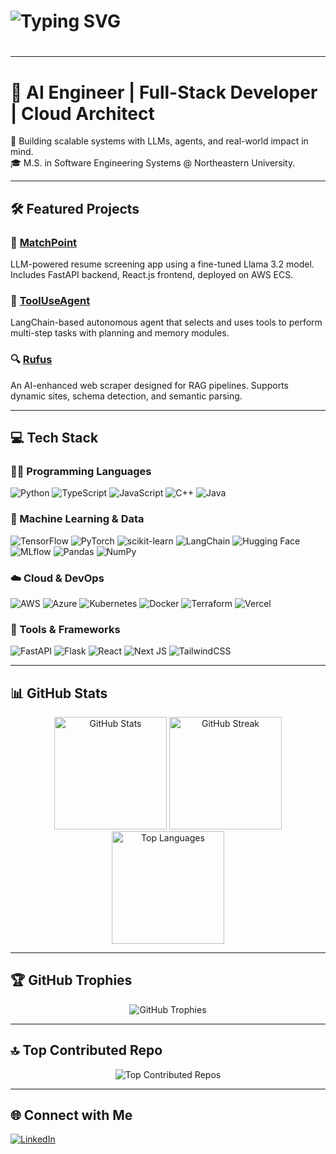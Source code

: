 # <p align="center">
#  <img src="https://readme-typing-svg.demolab.com?font=Fira+Code&weight=500&pause=1000&color=F97316&center=true&vCenter=true&width=1000&lines=Hi%2C+I'm+Dhairya+Gundechia;AI+Engineer+%7C+Full+Stack+Developer+%7C+Cloud+Native+Builder;LLMs+%7C+LangChain+%7C+FastAPI+%7C+AWS+%7C+React+%7C+TypeScript" alt="Typing SVG" />
# </p>

---

# 👋 AI Engineer | Full-Stack Developer | Cloud Architect  
🧠 Building scalable systems with LLMs, agents, and real-world impact in mind.  
🎓 M.S. in Software Engineering Systems @ Northeastern University.

---

## 🛠 Featured Projects

### 🚀 [MatchPoint](https://github.com/Thin-Equation/MatchPoint)
LLM-powered resume screening app using a fine-tuned Llama 3.2 model. Includes FastAPI backend, React.js frontend, deployed on AWS ECS.

### 🤖 [ToolUseAgent](https://github.com/Thin-Equation/ToolUseAgent)
LangChain-based autonomous agent that selects and uses tools to perform multi-step tasks with planning and memory modules.

### 🔍 [Rufus](https://github.com/Thin-Equation/Rufus)
An AI-enhanced web scraper designed for RAG pipelines. Supports dynamic sites, schema detection, and semantic parsing.

---

## 💻 Tech Stack

### 👨‍💻 Programming Languages
![Python](https://img.shields.io/badge/python-3670A0?style=for-the-badge&logo=python&logoColor=ffdd54)
![TypeScript](https://img.shields.io/badge/typescript-%23007ACC.svg?style=for-the-badge&logo=typescript&logoColor=white)
![JavaScript](https://img.shields.io/badge/javascript-%23323330.svg?style=for-the-badge&logo=javascript&logoColor=%23F7DF1E)
![C++](https://img.shields.io/badge/c++-%2300599C.svg?style=for-the-badge&logo=c%2B%2B&logoColor=white)
![Java](https://img.shields.io/badge/java-%23ED8B00.svg?style=for-the-badge&logo=openjdk&logoColor=white)

### 🧠 Machine Learning & Data
![TensorFlow](https://img.shields.io/badge/TensorFlow-%23FF6F00.svg?style=for-the-badge&logo=TensorFlow&logoColor=white)
![PyTorch](https://img.shields.io/badge/PyTorch-%23EE4C2C.svg?style=for-the-badge&logo=PyTorch&logoColor=white)
![scikit-learn](https://img.shields.io/badge/scikit--learn-%23F7931E.svg?style=for-the-badge&logo=scikit-learn&logoColor=white)
![LangChain](https://img.shields.io/badge/LangChain-000000?style=for-the-badge)
![Hugging Face](https://img.shields.io/badge/huggingface-%23FFD21F.svg?style=for-the-badge&logo=huggingface&logoColor=black)
![MLflow](https://img.shields.io/badge/mlflow-%23d9ead3.svg?style=for-the-badge&logo=numpy&logoColor=blue)
![Pandas](https://img.shields.io/badge/pandas-%23150458.svg?style=for-the-badge&logo=pandas&logoColor=white)
![NumPy](https://img.shields.io/badge/numpy-%23013243.svg?style=for-the-badge&logo=numpy&logoColor=white)

### ☁️ Cloud & DevOps
![AWS](https://img.shields.io/badge/AWS-%23FF9900.svg?style=for-the-badge&logo=amazon-aws&logoColor=white)
![Azure](https://img.shields.io/badge/azure-%230072C6.svg?style=for-the-badge&logo=microsoftazure&logoColor=white)
![Kubernetes](https://img.shields.io/badge/kubernetes-%23326ce5.svg?style=for-the-badge&logo=kubernetes&logoColor=white)
![Docker](https://img.shields.io/badge/docker-%230db7ed.svg?style=for-the-badge&logo=docker&logoColor=white)
![Terraform](https://img.shields.io/badge/terraform-%235835CC.svg?style=for-the-badge&logo=terraform&logoColor=white)
![Vercel](https://img.shields.io/badge/vercel-%23000000.svg?style=for-the-badge&logo=vercel&logoColor=white)

### 🧰 Tools & Frameworks
![FastAPI](https://img.shields.io/badge/FastAPI-005571?style=for-the-badge&logo=fastapi)
![Flask](https://img.shields.io/badge/flask-%23000.svg?style=for-the-badge&logo=flask&logoColor=white)
![React](https://img.shields.io/badge/react-%2320232a.svg?style=for-the-badge&logo=react&logoColor=%2361DAFB)
![Next JS](https://img.shields.io/badge/Next-black?style=for-the-badge&logo=next.js&logoColor=white)
![TailwindCSS](https://img.shields.io/badge/tailwindcss-%2338B2AC.svg?style=for-the-badge&logo=tailwind-css&logoColor=white)

---

## 📊 GitHub Stats

<p align="center">
  <img height="180em" src="https://github-readme-stats.vercel.app/api?username=Thin-Equation&theme=dark&hide_border=true&include_all_commits=false&count_private=false" alt="GitHub Stats" />
  <img height="180em" src="https://nirzak-streak-stats.vercel.app/?user=Thin-Equation&theme=dark&hide_border=true" alt="GitHub Streak" />
  <img height="180em" src="https://github-readme-stats.vercel.app/api/top-langs/?username=Thin-Equation&theme=dark&hide_border=true&layout=compact&langs_count=8" alt="Top Languages" />
</p>

---

## 🏆 GitHub Trophies

<p align="center">
  <img src="https://github-profile-trophy.vercel.app/?username=Thin-Equation&theme=shadow_blue&no-frame=true&no-bg=true&margin-w=4" alt="GitHub Trophies" />
</p>

---

## 🔝 Top Contributed Repo

<p align="center">
  <img src="https://github-contributor-stats.vercel.app/api?username=Thin-Equation&limit=5&theme=dark&combine_all_yearly_contributions=true" alt="Top Contributed Repos" />
</p>

---

## 🌐 Connect with Me

[![LinkedIn](https://img.shields.io/badge/LinkedIn-%230077B5.svg?logo=linkedin&logoColor=white)](https://linkedin.com/in/dhairya-gundechia)

